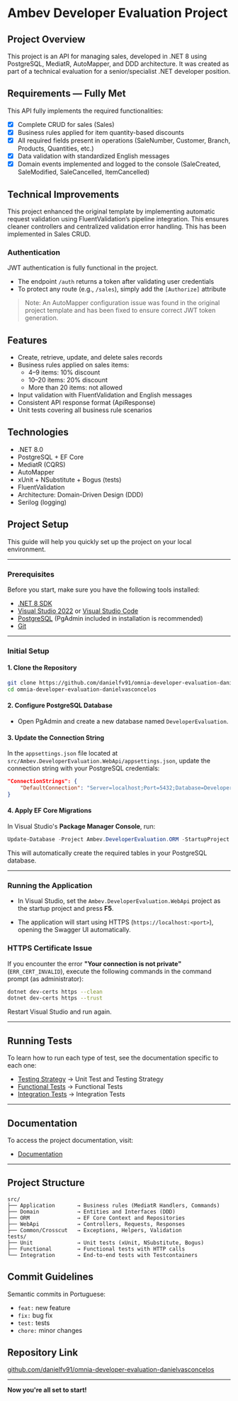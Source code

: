 
# Ambev Developer Evaluation Project

## Project Overview
This project is an API for managing sales, developed in .NET 8 using PostgreSQL, MediatR, AutoMapper, and DDD architecture. It was created as part of a technical evaluation for a senior/specialist .NET developer position.

## Requirements — Fully Met

This API fully implements the required functionalities:

- [x] Complete CRUD for sales (Sales)
- [x] Business rules applied for item quantity-based discounts
- [x] All required fields present in operations (SaleNumber, Customer, Branch, Products, Quantities, etc.)
- [x] Data validation with standardized English messages
- [x] Domain events implemented and logged to the console (SaleCreated, SaleModified, SaleCancelled, ItemCancelled)

## Technical Improvements

This project enhanced the original template by implementing automatic request validation using FluentValidation’s pipeline integration. This ensures cleaner controllers and centralized validation error handling. This has been implemented in Sales CRUD.

### Authentication

JWT authentication is fully functional in the project.

- The endpoint `/auth` returns a token after validating user credentials
- To protect any route (e.g., `/sales`), simply add the `[Authorize]` attribute

> Note: An AutoMapper configuration issue was found in the original project template and has been fixed to ensure correct JWT token generation.

## Features
- Create, retrieve, update, and delete sales records
- Business rules applied on sales items:
  - 4–9 items: 10% discount
  - 10–20 items: 20% discount
  - More than 20 items: not allowed
- Input validation with FluentValidation and English messages
- Consistent API response format (ApiResponse)
- Unit tests covering all business rule scenarios

## Technologies
- .NET 8.0
- PostgreSQL + EF Core
- MediatR (CQRS)
- AutoMapper
- xUnit + NSubstitute + Bogus (tests)
- FluentValidation
- Architecture: Domain-Driven Design (DDD)
- Serilog (logging)

## Project Setup

This guide will help you quickly set up the project on your local environment.

---

### Prerequisites

Before you start, make sure you have the following tools installed:

- [.NET 8 SDK](https://dotnet.microsoft.com/download)
- [Visual Studio 2022](https://visualstudio.microsoft.com/downloads/) or [Visual Studio Code](https://code.visualstudio.com/)
- [PostgreSQL](https://www.postgresql.org/download/) (PgAdmin included in installation is recommended)
- [Git](https://git-scm.com/downloads)

---

### Initial Setup

#### 1. Clone the Repository

```bash
git clone https://github.com/danielfv91/omnia-developer-evaluation-danielvasconcelos.git
cd omnia-developer-evaluation-danielvasconcelos
```

#### 2. Configure PostgreSQL Database

- Open PgAdmin and create a new database named `DeveloperEvaluation`.

#### 3. Update the Connection String

In the `appsettings.json` file located at `src/Ambev.DeveloperEvaluation.WebApi/appsettings.json`, update the connection string with your PostgreSQL credentials:

```json
"ConnectionStrings": {
    "DefaultConnection": "Server=localhost;Port=5432;Database=DeveloperEvaluation;User Id=postgres;Password=your_password;"
}
```

#### 4. Apply EF Core Migrations

In Visual Studio's **Package Manager Console**, run:

```powershell
Update-Database -Project Ambev.DeveloperEvaluation.ORM -StartupProject Ambev.DeveloperEvaluation.WebApi
```

This will automatically create the required tables in your PostgreSQL database.

---

### Running the Application

- In Visual Studio, set the `Ambev.DeveloperEvaluation.WebApi` project as the startup project and press **F5**.

- The application will start using HTTPS (`https://localhost:<port>`), opening the Swagger UI automatically.

### HTTPS Certificate Issue

If you encounter the error **"Your connection is not private"** (`ERR_CERT_INVALID`), execute the following commands in the command prompt (as administrator):

```bash
dotnet dev-certs https --clean
dotnet dev-certs https --trust
```

Restart Visual Studio and run again.

---

## Running Tests

To learn how to run each type of test, see the documentation specific to each one:

- [Testing Strategy](.docs/en/tests.md) → Unit Test and Testing Strategy
- [Functional Tests](.docs/en/tests-functional.md) → Functional Tests
- [Integration Tests](.docs/en/tests-integration.md) → Integration Tests

---

## Documentation

To access the project documentation, visit:

- [Documentation](.docs/index.md)

---


## Project Structure
```
src/
├── Application       → Business rules (MediatR Handlers, Commands)
├── Domain            → Entities and Interfaces (DDD)
├── ORM               → EF Core Context and Repositories
├── WebApi            → Controllers, Requests, Responses
├── Common/Crosscut   → Exceptions, Helpers, Validation
tests/
├── Unit              → Unit tests (xUnit, NSubstitute, Bogus)
├── Functional        → Functional tests with HTTP calls
└── Integration       → End-to-end tests with Testcontainers
```

## Commit Guidelines
Semantic commits in Portuguese:
- `feat:` new feature
- `fix:` bug fix
- `test:` tests
- `chore:` minor changes

## Repository Link
[github.com/danielfv91/omnia-developer-evaluation-danielvasconcelos](https://github.com/danielfv91/omnia-developer-evaluation-danielvasconcelos)

---

**Now you're all set to start!**